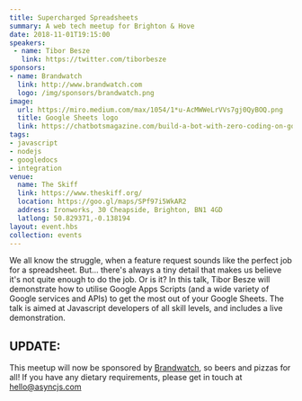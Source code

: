 ```yaml
---
title: Supercharged Spreadsheets
summary: A web tech meetup for Brighton & Hove
date: 2018-11-01T19:15:00
speakers: 
 - name: Tibor Besze
   link: https://twitter.com/tiborbesze
sponsors:
- name: Brandwatch
  link: http://www.brandwatch.com
  logo: /img/sponsors/brandwatch.png
image:
  url: https://miro.medium.com/max/1054/1*u-AcMWWeLrVVs7gj0QyBOQ.png
  title: Google Sheets logo
  link: https://chatbotsmagazine.com/build-a-bot-with-zero-coding-on-google-sheets-922f20d80c51
tags:
- javascript
- nodejs
- googledocs
- integration
venue:
  name: The Skiff
  link: https://www.theskiff.org/
  location: https://goo.gl/maps/SPf97i5WkAR2
  address: Ironworks, 30 Cheapside, Brighton, BN1 4GD
  latlong: 50.829371,-0.138194
layout: event.hbs
collection: events
---
```


We all know the struggle, when a feature request sounds like the perfect job for a spreadsheet. But... there's always a tiny detail that makes us believe it's not quite enough to do the job. Or is it? In this talk, Tibor Besze will demonstrate how to utilise Google Apps Scripts (and a wide variety of Google services and APIs) to get the most out of your Google Sheets. The talk is aimed at Javascript developers of all skill levels, and includes a live demonstration.

## UPDATE:

This meetup will now be sponsored by [Brandwatch](http://www.brandwatch.com), so beers and pizzas for all! If you have any dietary requirements, please get in touch at <a href="mailto:hello@asyncjs.com">hello@asyncjs.com</a>
